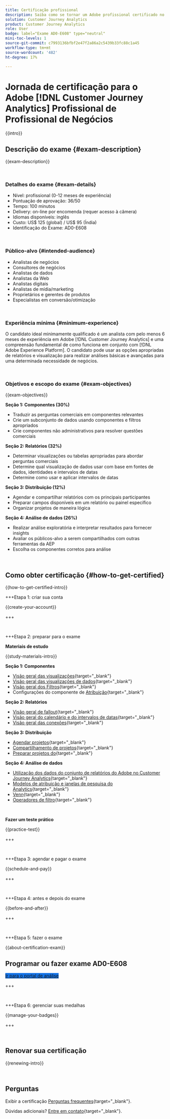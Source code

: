 ```yaml
---
title: Certificação profissional
description: Saiba como se tornar um Adobe profissional certificado no [!DNL Customer Journey Analytics]
solution: Customer Journey Analytics
product: Customer Journey Analytics
role: User
badge: label="Exame AD0-E608" type="neutral"
mini-toc-levels: 1
source-git-commit: c7993136bfbf2e47f2a86a2c5439b33fc88c1a45
workflow-type: tm+mt
source-wordcount: '482'
ht-degree: 17%

---
```


# Jornada de certificação para o Adobe [!DNL Customer Journey Analytics] Profissional de Profissional de Negócios

{{intro}}

## Descrição do exame {#exam-description}

{{exam-description}}

<br>

### Detalhes do exame {#exam-details}

* Nível: profissional (0-12 meses de experiência)
* Pontuação de aprovação: 36/50
* Tempo: 100 minutos
* Delivery: on-line por encomenda (requer acesso à câmera)
* Idiomas disponíveis: inglês
* Custo: US$ 125 (global) / US$ 95 (Índia)
* Identificação do Exame: AD0-E608

<br>

### Público-alvo {#intended-audience}

* Analistas de negócios
* Consultores de negócios
* Analistas de dados
* Analistas da Web
* Analistas digitais
* Analistas de mídia/marketing
* Proprietários e gerentes de produtos
* Especialistas em conversão/otimização

<br>

### Experiência mínima {#minimum-experience}

O candidato ideal minimamente qualificado é um analista com pelo menos 6 meses de experiência em Adobe [!DNL Customer Journey Analytics] e uma compreensão fundamental de como funciona em conjunto com [!DNL Adobe Experience Platform]. O candidato pode usar as opções apropriadas de relatórios e visualização para realizar análises básicas e avançadas para uma determinada necessidade de negócios.

<br>

### Objetivos e escopo do exame {#exam-objectives}

{{exam-objectives}}

**Seção 1: Componentes (30%)**

* Traduzir as perguntas comerciais em componentes relevantes
* Crie um subconjunto de dados usando componentes e filtros apropriados
* Crie componentes não administrativos para resolver questões comerciais

**Seção 2: Relatórios (32%)**

* Determinar visualizações ou tabelas apropriadas para abordar perguntas comerciais
* Determine qual visualização de dados usar com base em fontes de dados, identidades e intervalos de datas
* Determine como usar e aplicar intervalos de datas

**Seção 3: Distribuição (12%)**

* Agendar e compartilhar relatórios com os principais participantes
* Preparar campos disponíveis em um relatório ou painel específico
* Organizar projetos de maneira lógica

**Seção 4: Análise de dados (26%)**

* Realizar análise exploratória e interpretar resultados para fornecer insights
* Avaliar os públicos-alvo a serem compartilhados com outras ferramentas da AEP
* Escolha os componentes corretos para análise

<br>

## Como obter certificação {#how-to-get-certified}

{{how-to-get-certified-intro}}

+++Etapa 1: criar sua conta

{{create-your-account}}

+++

<br>

+++Etapa 2: preparar para o exame

**Materiais de estudo**

{{study-materials-intro}}

**Seção 1: Componentes**

* [Visão geral das visualizações](https://experienceleague.adobe.com/docs/analytics-platform/using/cja-workspace/visualizations/freeform-analysis-visualizations.html){target="_blank"}
* [Visão geral das visualizações de dados](https://experienceleague.adobe.com/docs/analytics-platform/using/cja-dataviews/data-views.html?lang=pt-BR){target="_blank"}
* [Visão geral dos Filtros](https://experienceleague.adobe.com/docs/analytics-platform/using/cja-components/cja-filters/filters-overview.html?lang=pt-BR){target="_blank"}
* Configurações do componente de [Atribuição](https://experienceleague.adobe.com/docs/analytics-platform/using/cja-dataviews/component-settings/attribution.html){target="_blank"}

**Seção 2: Relatórios**

* [Visão geral de fallout](https://experienceleague.adobe.com/docs/analytics-platform/using/cja-workspace/visualizations/fallout/fallout-flow.html){target="_blank"}
* [Visão geral do calendário e do intervalos de datas](https://experienceleague.adobe.com/docs/analytics-platform/using/cja-components/cja-date-ranges/calendar.html){target="_blank"}
* [Visão geral das conexões](https://experienceleague.adobe.com/docs/analytics-platform/using/cja-connections/overview.html?lang=pt-BR){target="_blank"}

**Seção 3: Distribuição**

* [Agendar projetos](https://experienceleague.adobe.com/docs/analytics-platform/using/cja-workspace/curate-share/t-schedule-report.html?lang=pt-BR){target="_blank"}
* [Compartilhamento de projetos](https://experienceleague.adobe.com/docs/analytics-platform/using/cja-workspace/curate-share/share-projects.html?lang=pt-BR){target="_blank"}
* [Preparar projetos do](https://experienceleague.adobe.com/docs/analytics-platform/using/cja-workspace/curate-share/curate.html){target="_blank"}

**Seção 4: Análise de dados**

* [Utilização dos dados do conjunto de relatórios do Adobe no Customer Journey Analytics](https://experienceleague.adobe.com/docs/analytics-platform/using/compare-aa-cja/cja-aa-comparison/aa-data-in-cja.html){target="_blank"}
* [Modelos de atribuição e janelas de pesquisa do Analytics](https://experienceleague.adobe.com/docs/analytics/analyze/analysis-workspace/attribution/models.html?lang=en%22%3ehttps://experienceleague.adobe.com/docs/analytics/analyze/analysis-workspace/attribution/models.html){target="_blank"}
* [Venn](https://experienceleague.adobe.com/docs/analytics/analyze/analysis-workspace/visualizations/venn.html?lang=pt-BR){target="_blank"}
* [Operadores de filtro](https://experienceleague.adobe.com/docs/analytics-platform/using/cja-components/cja-filters/operators.html){target="_blank"}

<br>

**Fazer um teste prático**

{{practice-test}}

+++

<br>

+++Etapa 3: agendar e pagar o exame

{{schedule-and-pay}}

+++

<br>

+++Etapa 4: antes e depois do exame

{{before-and-after}}

+++

<br>

+++Etapa 5: fazer o exame

{{about-certification-exam}}

## Programar ou fazer exame AD0-E608

<a href="https://www.certmetrics.com/adobe/candidate/examity_sso.aspx?eid=AD0-E608" target="_blank" class="spectrum-Button spectrum-Button--fill spectrum-Button--accent spectrum-Button--sizeM is-margin-bottom-big-big at-element-click-tracking" style="background-color:#1473E6">

<span class="spectrum-Button-label has-no-wrap">
   Ir para o portal de análise
</span>
</a>

+++

<br>

+++Etapa 6: gerenciar suas medalhas

{{manage-your-badges}}

+++

<br>

## Renovar sua certificação

{{renewing-intro}}

<br>

## Perguntas

Exibir a certificação [Perguntas frequentes](https://experienceleague.adobe.com/docs/certification/certification/faq.html){target="_blank"}.

Dúvidas adicionais? [Entre em contato](mailto:certif@adobe.com){target="_blank"}.
